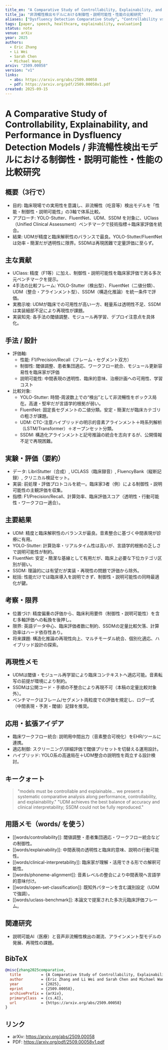 ```yaml
---
title_en: "A Comparative Study of Controllability, Explainability, and Performance in Dysfluency Detection Models"
title_ja: "非流暢性検出モデルにおける制御性・説明可能性・性能の比較研究"
aliases: ["Dysfluency Detection Comparative Study", "Controllability vs Explainability in Dysfluency"]
tags: [paper, speech, healthcare, explainability, evaluation]
status: note
venue: arXiv
year: 2025
authors:
  - Eric Zhang
  - Li Wei
  - Sarah Chen
  - Michael Wang
arxiv: "2509.00058"
version: "v1"
links:
  - abs: https://arxiv.org/abs/2509.00058
  - pdf: https://arxiv.org/pdf/2509.00058v1.pdf
created: 2025-09-15
---
```


# A Comparative Study of Controllability, Explainability, and Performance in Dysfluency Detection Models / 非流暢性検出モデルにおける制御性・説明可能性・性能の比較研究

## 概要（3行で）
- 目的: 臨床現場での実用性を意識し、非流暢性（吃音等）検出モデルを「性能・制御性・説明可能性」の3軸で体系比較。
- アプローチ: YOLO-Stutter、FluentNet、UDM、SSDM を対象に、UClass（Unified Clinical Assessment）ベンチマークで技術指標＋臨床家評価を統合。
- 結果: UDMが精度と臨床解釈性のバランスで最良。YOLO-Stutter/FluentNetは効率・簡潔だが透明性に限界。SSDMは再現困難で定量評価に至らず。

## 主な貢献
- UClass: 精度（F1等）に加え、制御性・説明可能性を臨床家評価で測る多次元ベンチマークを提示。
- 4手法の比較フレーム: YOLO-Stutter（検出型）、FluentNet（二値分類）、UDM（整合・アラインメント型）、SSDM（構造化推論）を統一条件で評価。
- 実務示唆: UDMが臨床での可用性が高い一方、軽量系は透明性不足、SSDMは実装細部不足により再現性が課題。
- 実装知見: 各手法の閾値調整、モジュール再学習、デプロイ注意点を具体化。

## 手法 / 設計
- 評価軸:
  - 性能: F1/Precision/Recall（フレーム・セグメント双方）
  - 制御性: 閾値調整、患者集団適応、ワークフロー統合、モジュール更新容易性を臨床家が評価
  - 説明可能性: 中間表現の透明性、臨床的意味、治療計画への可用性、学習コスト
- 比較対象:
  - YOLO-Stutter: 時間-周波数上での“検出”として非流暢性をボックス局在。高速・堅牢だが言語学的根拠が弱い。
  - FluentNet: 固定長セグメントの二値分類。安定・簡潔だが臨床カテゴリの粗さが課題。
  - UDM: CTC-注意ハイブリッドの明示的音素アラインメント＋時系列解析（LSTM/Transformer）＋オープンセット分類。
  - SSDM: 構造化アラインメントと記号推論の統合を志向するが、公開情報不足で再現困難。

## 実験・評価（要約）
- データ: LibriStutter（合成）, UCLASS（臨床録音）, FluencyBank（縦断記録）, クリニカル検証セット。
- 実装: 前処理・評価プロトコルを統一。臨床家3者（例）による制御性・説明可能性の主観評価を収集。
- 指標: F1/Precision/Recall、計算効率、臨床評価スコア（透明性・行動可能性・ワークフロー適合）。

## 主要結果
- UDM: 精度と臨床解釈性のバランスが最良。音素整合に基づく中間表現が診療に有用。
- YOLO-Stutter: 計算効率・リアルタイム性は高いが、言語学的根拠の乏しさで説明可能性が制約。
- FluentNet: 安定・簡潔な基線として有用だが、臨床上必要な下位カテゴリ区別が弱い。
- SSDM: 理論的には有望だが実装・再現性の問題で評価から除外。
- 総括: 性能だけでは臨床導入を説明できず、制御性・説明可能性の同時最適化が鍵。

## 考察・限界
- 位置づけ: 精度偏重の評価から、臨床利用要件（制御性・説明可能性）を含む多軸評価への転換を後押し。
- 限界: 英語データ中心、臨床評価者数に制約、SSDMの定量比較欠落、計算効率はハード依存性あり。
- 将来課題: 構造化推論の再現性向上、マルチモーダル統合、個別化適応、ハイブリッド設計の探索。

## 再現性メモ
- UDMは閾値・モジュール再学習により臨床コンテキストへ適応可能。音素転写の前提が環境により制約。
- SSDMは公開コード・手順の不整合により再現不可（本稿の定量比較対象外）。
- ベンチマークはフレーム/セグメント両粒度での評価を規定し、ログ一式（中間表現・予測・閾値）記録を推奨。

## 応用・拡張アイデア
- 臨床ワークフロー統合: 説明用中間出力（音素整合可視化）をEHR/ツールに連携。
- 適応制御: スクリーニング/詳細評価で閾値プリセットを切替える運用設計。
- ハイブリッド: YOLO系の高速局在＋UDM整合の説明性を両立する設計検討。

## キークォート
> "models must be controllable and explainable... we present a systematic comparative analysis along performance, controllability, and explainability."
> "UDM achieves the best balance of accuracy and clinical interpretability; SSDM could not be fully reproduced."

## 用語メモ（words/ を使う）
- [[words/controllability]]: 閾値調整・患者集団適応・ワークフロー統合などの制御性。
- [[words/explainability]]: 中間表現の透明性と臨床的意味、説明の行動可能性。
- [[words/clinical-interpretability]]: 臨床家が理解・活用できる形での解釈可能性。
- [[words/phoneme-alignment]]: 音素レベルの整合により中間表現へ言語学的意味付け。
- [[words/open-set-classification]]: 既知外パターンを含む識別設定（UDMで強調）。
- [[words/uclass-benchmark]]: 本論文で提案された多次元臨床評価フレーム。

## 関連研究
- 説明可能AI（医療）と音声非流暢性検出の潮流、アラインメント型モデルの発展、再現性の課題。

## BibTeX
```bibtex
@misc{zhang2025comparative,
  title         = {A Comparative Study of Controllability, Explainability, and Performance in Dysfluency Detection Models},
  author        = {Eric Zhang and Li Wei and Sarah Chen and Michael Wang},
  year          = {2025},
  eprint        = {2509.00058},
  archivePrefix = {arXiv},
  primaryClass  = {cs.AI},
  url           = {https://arxiv.org/abs/2509.00058}
}
```

## リンク
- arXiv: https://arxiv.org/abs/2509.00058
- PDF: https://arxiv.org/pdf/2509.00058v1.pdf
